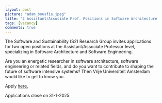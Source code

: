 ```yaml
---
layout: post
picture: "adam_bouafia.jpeg"
title: "2 Assistant/Associate Prof. Positions in Software Architecture and Engineering"
tags: [vacancy]
comments: true
---
```

The Software and Sustainability (S2) Research Group invites applications for two open positions at the Assistant/Associate Professor level, specializing in Software Architecture and Software Engineering.

Are you an energetic researcher in software architecture, software engineering or related fields, and do you want to contribute to shaping the future of software intensive systems? Then Vrije Universiteit Amsterdam would like to get to know you.

Apply [here.](https://workingat.vu.nl/vacancies/2-assistant-associate-prof-positions-in-software-architecture-and-engineering-amsterdam-1120943)

Applications close on 31-1-2025